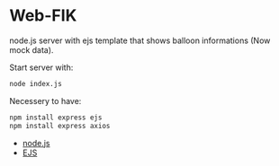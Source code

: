 # Web-FIK

node.js server with ejs template that shows balloon informations (Now mock data).

Start server with:
```bash
node index.js
```

Necessery to have:
```bash
npm install express ejs
npm install express axios
```

- [node.js](https://nodejs.org/en)
- [EJS](https://ejs.co/)